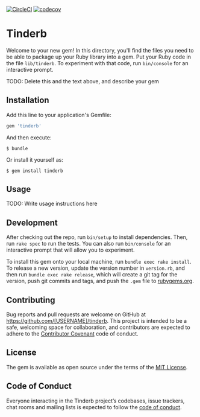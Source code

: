[![CircleCI](https://circleci.com/gh/paveg/tinderb.svg?style=svg&circle-token=099f30534abd2de081d34298b641f30c385d9016)](https://circleci.com/gh/paveg/tinderb)
[![codecov](https://codecov.io/gh/paveg/tinderb/branch/master/graph/badge.svg)](https://codecov.io/gh/paveg/tinderb)

# Tinderb

Welcome to your new gem! In this directory, you'll find the files you need to be able to package up your Ruby library into a gem. Put your Ruby code in the file `lib/tinderb`. To experiment with that code, run `bin/console` for an interactive prompt.

TODO: Delete this and the text above, and describe your gem

## Installation

Add this line to your application's Gemfile:

```ruby
gem 'tinderb'
```

And then execute:

    $ bundle

Or install it yourself as:

    $ gem install tinderb

## Usage

TODO: Write usage instructions here

## Development

After checking out the repo, run `bin/setup` to install dependencies. Then, run `rake spec` to run the tests. You can also run `bin/console` for an interactive prompt that will allow you to experiment.

To install this gem onto your local machine, run `bundle exec rake install`. To release a new version, update the version number in `version.rb`, and then run `bundle exec rake release`, which will create a git tag for the version, push git commits and tags, and push the `.gem` file to [rubygems.org](https://rubygems.org).

## Contributing

Bug reports and pull requests are welcome on GitHub at https://github.com/[USERNAME]/tinderb. This project is intended to be a safe, welcoming space for collaboration, and contributors are expected to adhere to the [Contributor Covenant](http://contributor-covenant.org) code of conduct.

## License

The gem is available as open source under the terms of the [MIT License](https://opensource.org/licenses/MIT).

## Code of Conduct

Everyone interacting in the Tinderb project’s codebases, issue trackers, chat rooms and mailing lists is expected to follow the [code of conduct](https://github.com/[USERNAME]/tinderb/blob/master/CODE_OF_CONDUCT.md).
